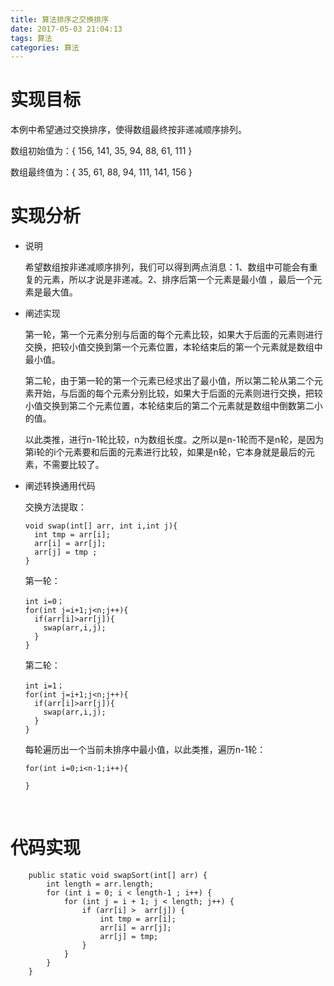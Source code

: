 ```yaml
---
title: 算法排序之交换排序
date: 2017-05-03 21:04:13
tags: 算法
categories: 算法
---
```


# 实现目标

本例中希望通过交换排序，使得数组最终按非递减顺序排列。

数组初始值为：{ 156, 141, 35, 94, 88, 61, 111 }

数组最终值为：{ 35, 61, 88, 94, 111, 141, 156 }

# 实现分析

- 说明

  希望数组按非递减顺序排列，我们可以得到两点消息：1、数组中可能会有重复的元素，所以才说是非递减。2、排序后第一个元素是最小值 ，最后一个元素是最大值。

- 阐述实现

  第一轮，第一个元素分别与后面的每个元素比较，如果大于后面的元素则进行交换，把较小值交换到第一个元素位置，本轮结束后的第一个元素就是数组中最小值。

  第二轮，由于第一轮的第一个元素已经求出了最小值，所以第二轮从第二个元素开始，与后面的每个元素分别比较，如果大于后面的元素则进行交换，把较小值交换到第二个元素位置，本轮结束后的第二个元素就是数组中倒数第二小的值。

  以此类推，进行n-1轮比较，n为数组长度。之所以是n-1轮而不是n轮，是因为第i轮的i个元素要和后面的元素进行比较，如果是n轮，它本身就是最后的元素，不需要比较了。

- 阐述转换通用代码

  交换方法提取：

  ```
  void swap(int[] arr, int i,int j){
    int tmp = arr[i];
    arr[i] = arr[j];
    arr[j] = tmp ;
  }
  ```

  第一轮：

  ```
  int i=0；
  for(int j=i+1;j<n;j++){
    if(arr[i]>arr[j]){
      swap(arr,i,j);
    }
  }
  ```

  第二轮：

  ```
  int i=1；
  for(int j=i+1;j<n;j++){
    if(arr[i]>arr[j]){
      swap(arr,i,j);
    }
  }
  ```

  每轮遍历出一个当前未排序中最小值，以此类推，遍历n-1轮：

  ```
  for(int i=0;i<n-1;i++){
    
  }
  ```

  ​



# 代码实现

```
	public static void swapSort(int[] arr) {
		int length = arr.length;
		for (int i = 0; i < length-1 ; i++) {
			for (int j = i + 1; j < length; j++) {
				if (arr[i] >  arr[j]) {
					int tmp = arr[i];
					arr[i] = arr[j];
					arr[j] = tmp;
				}
			}
		}
	}
```

